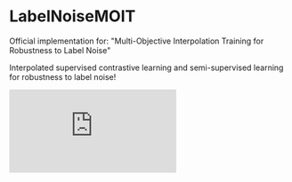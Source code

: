 # LabelNoiseMOIT
Official implementation for: "Multi-Objective Interpolation Training for Robustness to Label Noise"

Interpolated supervised contrastive learning and semi-supervised learning for robustness to label noise!


![alt text](https://github.com/DiegoOrtego/LabelNoiseMOIT/blob/main/Overview.pdf)

